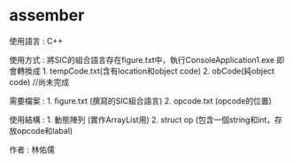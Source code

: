 # assember


使用語言 :
	C++

使用方式 : 
	將SIC的組合語言存在figure.txt中，執行ConsoleApplication1.exe
	即會轉換成 1. tempCode.txt(含有location和object code)
                   2. obCode(純object code) //尚未完成

需要檔案 : 
	1. figure.txt (撰寫的SIC組合語言)
	2. opcode.txt (opcode的位置)

使用結構 : 
	1. 動態陣列 (實作ArrayList用)
	2. struct op (包含一個string和int，存放opcode和labal)


作者 : 
	林佑儒
